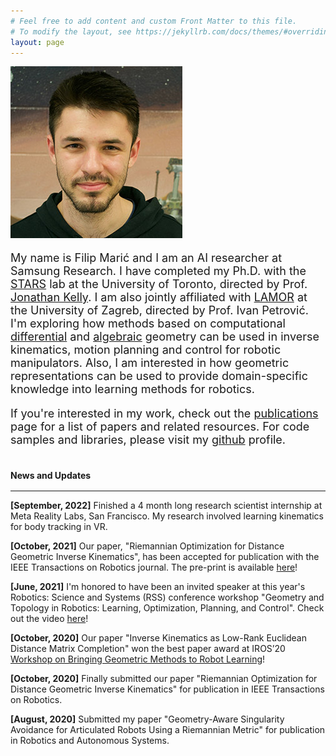 ```yaml
---
# Feel free to add content and custom Front Matter to this file.
# To modify the layout, see https://jekyllrb.com/docs/themes/#overriding-theme-defaults
layout: page
---
```

<div class="ui middle aligned grid container" markdown="1">
<div class="two column row">
<div class="five wide column">
<img class="ui small centered circular image" src="./assets/filip_275.jpg">
</div>
<div class="eleven wide column">
<font size="+1">

  My name is Filip Marić and I am an AI researcher at Samsung Research. I have completed my Ph.D. with the <a href="www.starslab.ca">STARS</a> lab at the University of Toronto, directed by Prof. <a href="http://stars.utias.utoronto.ca/~jkelly/">Jonathan Kelly</a>.
  I am also jointly affiliated with <a href="https://lamor.fer.hr/lamor">LAMOR</a> at the University of Zagreb, directed by Prof. Ivan Petrović.
  I'm exploring how methods based on computational [differential](https://en.wikipedia.org/wiki/Differential_geometry) and [algebraic](https://en.wikipedia.org/wiki/Algebraic_geometry) geometry can be used in inverse kinematics, motion planning and control for robotic manipulators.
  Also, I am interested in how geometric representations can be used to provide domain-specific knowledge into learning methods for robotics.

  If you're interested in my work, check out the [publications](/publications) page for a list of papers and related resources. For code samples and libraries, please visit my [github](https://github.com/filipmrc) profile.

</font>
</div>
</div>
</div>




<h4 style="margin-bottom:1rem;"> News and Updates</h4>

***
<div class="ui center aligned container" markdown="1">

**[September, 2022]** Finished a 4 month long research scientist internship at Meta Reality Labs, San Francisco. My research involved learning kinematics for body tracking in VR.

**[October, 2021]** Our paper, "Riemannian Optimization for Distance Geometric Inverse Kinematics", has been accepted for publication with the IEEE Transactions on Robotics journal. The pre-print is available [here](https://arxiv.org/abs/2108.13720)!

**[June, 2021]** I'm honored to have been an invited speaker at this year's Robotics: Science and Systems (RSS) conference workshop "Geometry and Topology in Robotics: Learning, Optimization, Planning, and Control". Check out the video [here](https://youtu.be/uFe2oI6d-rg)!

**[October, 2020]** Our paper "Inverse Kinematics as Low-Rank Euclidean Distance Matrix Completion" won the best paper award at IROS’20 [Workshop on Bringing Geometric Methods to Robot Learning](https://sites.google.com/view/iros2020-geometric-methods/home)!

**[October, 2020]** Finally submitted our paper "Riemannian Optimization for Distance Geometric Inverse Kinematics" for publication in IEEE Transactions on Robotics.

**[August, 2020]** Submitted my paper "Geometry-Aware Singularity Avoidance for Articulated Robots Using a Riemannian Metric" for publication in Robotics and Autonomous Systems.

</div>
